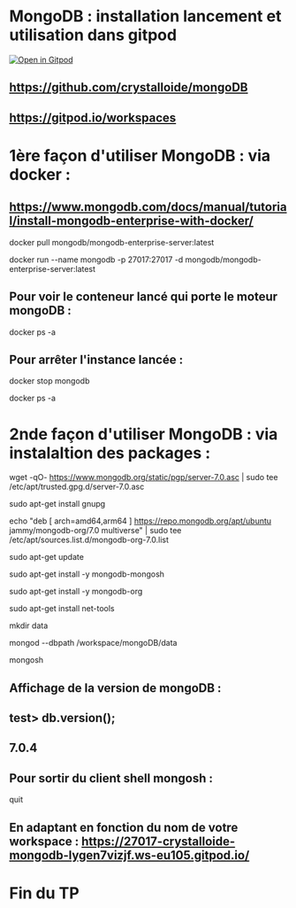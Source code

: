 # MongoDB : installation lancement et utilisation dans gitpod


[![Open in Gitpod](https://gitpod.io/button/open-in-gitpod.svg)](https://gitpod.io/#https://github.com/crystalloide/mongoDB)

## https://github.com/crystalloide/mongoDB

## https://gitpod.io/workspaces

# 1ère façon d'utiliser MongoDB : via docker : 

## https://www.mongodb.com/docs/manual/tutorial/install-mongodb-enterprise-with-docker/

docker pull mongodb/mongodb-enterprise-server:latest

docker run --name mongodb -p 27017:27017 -d mongodb/mongodb-enterprise-server:latest

## Pour voir le conteneur lancé qui porte le moteur mongoDB : 

docker ps -a

## Pour arrêter l'instance lancée : 

docker stop mongodb

docker ps -a


# 2nde façon d'utiliser MongoDB : via instalaltion des packages : 

wget -qO- https://www.mongodb.org/static/pgp/server-7.0.asc | sudo tee /etc/apt/trusted.gpg.d/server-7.0.asc

sudo apt-get install gnupg

echo "deb [ arch=amd64,arm64 ] https://repo.mongodb.org/apt/ubuntu jammy/mongodb-org/7.0 multiverse" | sudo tee /etc/apt/sources.list.d/mongodb-org-7.0.list

sudo apt-get update

sudo apt-get install -y mongodb-mongosh

sudo apt-get install -y mongodb-org

sudo apt-get install net-tools

mkdir data

mongod --dbpath /workspace/mongoDB/data 

mongosh

## Affichage de la version de mongoDB : 
## test> db.version();
## 7.0.4

## Pour sortir du client shell mongosh : 
quit

## En adaptant en fonction du nom de votre workspace :  https://27017-crystalloide-mongodb-lygen7vizjf.ws-eu105.gitpod.io/

# Fin du TP
